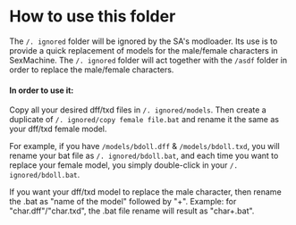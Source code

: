 # How to use this folder

The `/. ignored` folder will be ignored by the SA's modloader.
Its use is to provide a quick replacement of models for the male/female characters in SexMachine.
The `/. ignored` folder will act together with the `/asdf` folder in order to replace the male/female characters.

#### In order to use it:

Copy all your desired dff/txd files in `/. ignored/models`.
Then create a duplicate of `/. ignored/copy female file.bat` and rename it the same as your dff/txd female model.

For example, if you have `/models/bdoll.dff` & `/models/bdoll.txd`, you will rename your bat file as `/. ignored/bdoll.bat`, and each time you want to replace your female model, you simply double-click in your `/. ignored/bdoll.bat`.

If you want your dff/txd model to replace the male character, then rename the .bat as "name of the model" followed by "+".
Example: for "char.dff"/"char.txd", the .bat file rename will result as "char+.bat".